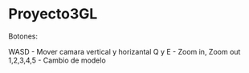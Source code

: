 # Proyecto3GL
Botones:

WASD - Mover camara vertical y horizantal
Q y E - Zoom in, Zoom out
1,2,3,4,5 - Cambio de modelo
